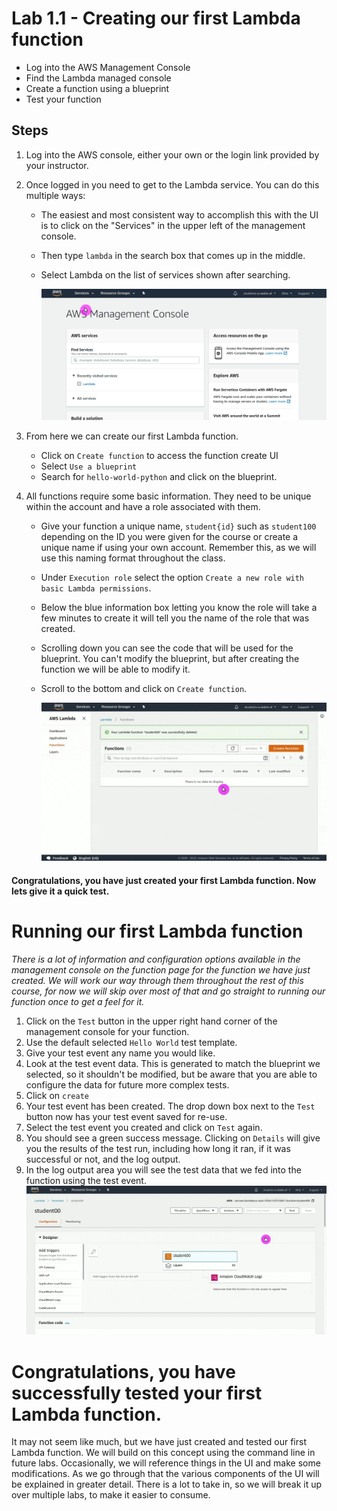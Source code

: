 # Lab 1.1 - Creating our first Lambda function

- Log into the AWS Management Console
- Find the Lambda managed console
- Create a function using a blueprint
- Test your function

## Steps

1. Log into the AWS console, either your own or the login link provided by your instructor.

2. Once logged in you need to get to the Lambda service. You can do this multiple ways: 
    - The easiest and most consistent way to accomplish this with the UI is to click on the "Services" in the upper left of the management console.
    - Then type `lambda` in the search box that comes up in the middle. 
    - Select Lambda on the list of services shown after searching.
      
      
      
        ![Animation showing how to get to Lambda console](./images/find-lambda.gif "Animation showing how to get to Lambda console")
    
    
    
3. From here we can create our first Lambda function.
    - Click on `Create function` to access the function create UI
    - Select `Use a blueprint`
    - Search for `hello-world-python` and click on the blueprint.
4. All functions require some basic information. They need to be unique within the account and have a role associated with them.
    - Give your function a unique name, `student{id}` such as `student100` depending on the ID you were given for the course or create a unique name if using your own account. Remember this, as we will use this naming format throughout the class.
    - Under `Execution role` select the option `Create a new role with basic Lambda permissions`.
    - Below the blue information box letting you know the role will take a few minutes to create it will tell you the name of the role that was created.
    - Scrolling down you can see the code that will be used for the blueprint. You can't modify the blueprint, but after creating the function we will be able to modify it.
    - Scroll to the bottom and click on `Create function`.  
      

        ![Animation showing how to create Lambda function](./images/create-lambda.gif "Animation showing how to create Lambda function")

#### Congratulations, you have just created your first Lambda function. Now lets give it a quick test.

# Running our first Lambda function

*There is a lot of information and configuration options available in the management console on the function page for the function we have just created. We will work our way through them throughout the rest of this course, for now we will skip over most of that and go straight to running our function once to get a feel for it.*

1. Click on the `Test` button in the upper right hand corner of the management console for your function.
2. Use the default selected `Hello World` test template.
3. Give your test event any name you would like.
4. Look at the test event data. This is generated to match the blueprint we selected, so it shouldn't be modified, but be aware that you are able to configure the data for future more complex tests.
5. Click on `create`
6. Your test event has been created. The drop down box next to the `Test` button now has your test event saved for re-use.
7. Select the test event you created and click on `Test` again.
8. You should see a green success message. Clicking on `Details` will give you the results of the test run, including how long it ran, if it was successful or not, and the log output.
9. In the log output area you will see the test data that we fed into the function using the test event.
    ![Animation showing how to test a Lambda function](./images/test-lambda.gif "Animation showing how to test a Lambda function")

# Congratulations, you have successfully tested your first Lambda function.
It may not seem like much, but we have just created and tested our first Lambda function. We will build on this concept using the command line in future labs. Occasionally, we will reference things in the UI and make some modifications. As we go through that the various components of the UI will be explained in greater detail. There is a lot to take in, so we will break it up over multiple labs, to make it easier to consume.